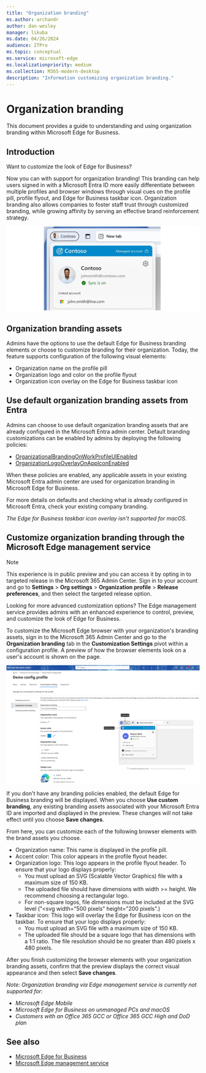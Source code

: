 ```yaml
---
title: "Organization branding"
ms.author: archandr
author: dan-wesley
manager: likuba
ms.date: 04/26/2024
audience: ITPro
ms.topic: conceptual
ms.service: microsoft-edge
ms.localizationpriority: medium
ms.collection: M365-modern-desktop
description: "Information customizing organization branding."
---
```


# Organization branding

This document provides a guide to understanding and using organization branding within Microsoft Edge for Business.

## Introduction

Want to customize the look of Edge for Business?

Now you can with support for organization branding! This branding can help users signed in with a Microsoft Entra ID more easily differentiate between multiple profiles and browser windows through visual cues on the profile pill, profile flyout, and Edge for Business taskbar icon. Organization branding  also allows companies to foster staff trust through customized branding, while growing affinity by serving an effective brand reinforcement strategy.

![Company branding for Contoso](media/microsoft-edge-organization-branding/efb-company-branding-new.png)

## Organization branding assets

Admins have the options to use the default Edge for Business branding elements or choose to customize branding for their organization.
Today, the feature supports configuration of the following visual elements:

- Organization name on the profile pill
- Organization logo and color on the profile flyout
- Organization icon overlay on the Edge for Business taskbar icon

## Use default organization branding assets from Entra

Admins can choose to use default organization branding assets that are already configured in the Microsoft Entra admin center. Default branding customizations can be enabled by admins by deploying the following policies:
- [OrganizationalBrandingOnWorkProfileUIEnabled](/deployedge/microsoft-edge-policies#organizationalbrandingonworkprofileuienabled)
- [OrganizationLogoOverlayOnAppIconEnabled](/deployedge/microsoft-edge-policies#organizationlogooverlayonappiconenabled)

When these policies are enabled, any applicable assets in your existing Microsoft Entra admin center are used for organization branding in Microsoft Edge for Business.

For more details on defaults and checking what is already configured in Microsoft Entra, check your existing company branding.

*The Edge for Business taskbar icon overlay isn't supported for macOS.*

## Customize organization branding through the Microsoft Edge management service

> [!NOTE]
> This experience is in public preview and you can access it by opting in to targeted release in the Microsoft 365 Admin Center. Sign in to your account and go to **Settings** > **Org settings** > **Organization profile** > **Release preferences**, and then select the targeted release option.

Looking for more advanced customization options? The Edge management service provides admins with an enhanced experience to control, preview, and customize the look of Edge for Business.

To customize the Microsoft Edge browser with your organization's branding assets, sign in to the Microsoft 365 Admin Center and go to the **Organization branding** tab in the **Customization Settings** pivot within a configuration profile. A preview of how the browser elements look on a user's account is shown on the page.

![Branding example](media/microsoft-edge-organization-branding/branding-config-profile-edited.png)

If you don't have any branding policies enabled, the default Edge for Business branding will be displayed. When you choose **Use custom branding**, any existing branding assets associated with your Microsoft Entra ID are imported and displayed in the preview. These changes will not take effect until you choose **Save changes**.

From here, you can customize each of the following browser elements with the brand assets you choose.

- Organization name: This name is displayed in the profile pill.
- Accent color: This color appears in the profile flyout header.
- Organization logo: This logo appears in the profile flyout header. To ensure that your logo displays properly:
  - You must upload an SVG (Scalable Vector Graphics) file with a maximum size of 150 KB.
  - The uploaded file should have dimensions with width >= height. We recommend choosing a rectangular logo.
  - For non-square logos, file dimensions must be included at the SVG level ("<svg width="500 pixels" height="200 pixels".)
- Taskbar icon: This logo will overlay the Edge for Business icon on the taskbar. To ensure that your logo displays properly:
  - You must upload an SVG file with a maximum size of 150 KB.
  - The uploaded file should be a square logo that has dimensions with a 1:1 ratio. The file resolution should be no greater than 480 pixels x 480 pixels.

After you finish customizing the browser elements with your organization branding assets, confirm that the preview displays the correct visual appearance and then select **Save changes**.

*Note: Organization branding via Edge management service is currently not supported for:*

- *Microsoft Edge Mobile*
- *Microsoft Edge for Business on unmanaged PCs and macOS*
- *Customers with an Office 365 GCC or Office 365 GCC High and DoD plan*

## See also

- [Microsoft Edge for Business](/deployedge/microsoft-edge-for-business)
- [Microsoft Edge management service](/deployedge/microsoft-edge-management-service)
